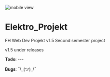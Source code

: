 ![mobile view](https://i.imgur.com/vRcMANT.png)

# Elektro_Projekt
FH Web Dev Projekt v1.5
Second semester project

 v1.5 under releases


<strong>Todo</strong>:  ---


<strong>Bugs</strong>:  ¯\\\_(ツ)\_/¯ 
